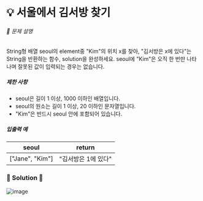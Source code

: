 # 💡 서울에서 김서방 찾기

###### 📃 문제 설명 

String형 배열 seoul의 element중 "Kim"의 위치 x를 찾아, "김서방은 x에 있다"는 String을 반환하는 함수, solution을 완성하세요. seoul에 "Kim"은 오직 한 번만 나타나며 잘못된 값이 입력되는 경우는 없습니다. 

##### 제한 사항

- seoul은 길이 1 이상, 1000 이하인 배열입니다.
- seoul의 원소는 길이 1 이상, 20 이하인 문자열입니다.
- "Kim"은 반드시 seoul 안에 포함되어 있습니다.

##### 입출력 예

| seoul           | return       |
| --------------- | ------------ |
| ["Jane", "Kim"] | "김서방은 1에 있다" |

### 🔑 Solution 🔑

![image](https://user-images.githubusercontent.com/116260619/218693988-fd5b19b2-4d62-4dd2-aefb-3c16859a93bf.png)
